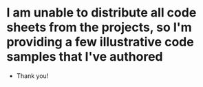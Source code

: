 # I am unable to distribute all code sheets from the projects, so I'm providing a few illustrative code samples that I've authored

- Thank you!